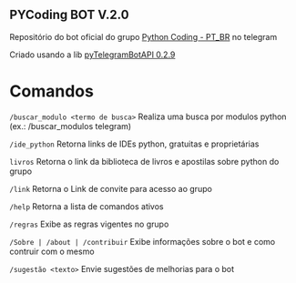 ## PYCoding BOT V.2.0
Repositório do bot oficial do grupo [Python Coding - PT_BR](https://telegram.me/joinchat/BprGcTvSrhHJIFlsjlLc5Q) no telegram

Criado usando a lib [pyTelegramBotAPI 0.2.9](https://pypi.python.org/pypi/pyTelegramBotAPI/0.2.9)


# Comandos
`/buscar_modulo <termo de busca>` Realiza uma busca por modulos python (ex.: /buscar_modulos telegram)

`/ide_python` Retorna links de IDEs python, gratuitas e proprietárias

`livros` Retorna o link da biblioteca de livros e apostilas sobre python do grupo

`/link` Retorna o Link de convite para acesso ao grupo

`/help` Retorna a lista de comandos ativos 

`/regras` Exibe as regras vigentes no grupo

`/Sobre | /about | /contribuir` Exibe informações sobre o bot e como contruir com o mesmo

`/sugestão <texto>` Envie sugestões de melhorias para o bot
